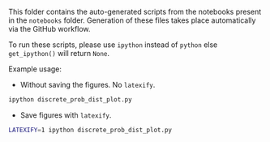 This folder contains the auto-generated scripts from the notebooks present in the `notebooks` folder. Generation of these files takes place automatically via the GitHub workflow.

To run these scripts, please use `ipython` instead of `python` else `get_ipython()` will return `None`.

Example usage:
* Without saving the figures. No `latexify`.
```bash
ipython discrete_prob_dist_plot.py
```
* Save figures with `latexify`.
```bash
LATEXIFY=1 ipython discrete_prob_dist_plot.py
```
